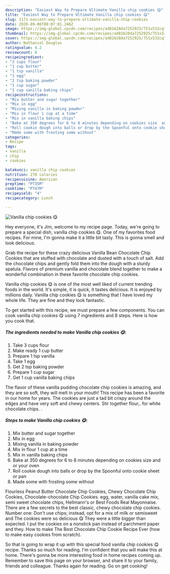 ```yaml
---
description: "Easiest Way to Prepare Ultimate Vanilla chip cookies 😋"
title: "Easiest Way to Prepare Ultimate Vanilla chip cookies 😋"
slug: 1171-easiest-way-to-prepare-ultimate-vanilla-chip-cookies
date: 2020-09-06T08:07:01.246Z
image: https://img-global.cpcdn.com/recipes/ad81628da7252925/751x532cq70/vanilla-chip-cookies-😋-recipe-main-photo.jpg
thumbnail: https://img-global.cpcdn.com/recipes/ad81628da7252925/751x532cq70/vanilla-chip-cookies-😋-recipe-main-photo.jpg
cover: https://img-global.cpcdn.com/recipes/ad81628da7252925/751x532cq70/vanilla-chip-cookies-😋-recipe-main-photo.jpg
author: Nathaniel Douglas
ratingvalue: 4.2
reviewcount: 8
recipeingredient:
- "3 cups flour"
- "1 cup butter"
- "1 tsp vanilla"
- "1 egg"
- "2 tsp baking powder"
- "1 cup sugar"
- "1 cup vanilla baking chips"
recipeinstructions:
- "Mix butter and sugar together"
- "Mix in egg"
- "Mixing vanilla in baking powder"
- "Mix in flour 1 cup at a time"
- "Mix in vanilla baking chips"
- "Bake at 350 degrees for 6 to 8 minutes depending on cookies size  and or your oven"
- "Roll cookie dough into balls or drop by the Spoonful onto cookie sheet or pan"
- "Made some with frosting some without"
categories:
- Recipe
tags:
- vanilla
- chip
- cookies

katakunci: vanilla chip cookies 
nutrition: 278 calories
recipecuisine: American
preptime: "PT35M"
cooktime: "PT47M"
recipeyield: "4"
recipecategory: Lunch

---
```



![Vanilla chip cookies 😋](https://img-global.cpcdn.com/recipes/ad81628da7252925/751x532cq70/vanilla-chip-cookies-😋-recipe-main-photo.jpg)

Hey everyone, it's Jim, welcome to my recipe page. Today, we're going to prepare a special dish, vanilla chip cookies 😋. One of my favorites food recipes. For mine, I'm gonna make it a little bit tasty. This is gonna smell and look delicious.

Grab the recipe for these crazy delicious Vanilla Bean Chocolate Chip Cookies that are stuffed with chocolate and dusted with a touch of salt. Add the chocolate chips and gently fold them into the dough with a sturdy spatula. Flavors of premium vanilla and chocolate blend together to make a wonderful combination in these favorite chocolate chip cookies.

Vanilla chip cookies 😋 is one of the most well liked of current trending foods in the world. It's simple, it is quick, it tastes delicious. It is enjoyed by millions daily. Vanilla chip cookies 😋 is something that I have loved my whole life. They are fine and they look fantastic.


To get started with this recipe, we must prepare a few components. You can cook vanilla chip cookies 😋 using 7 ingredients and 8 steps. Here is how you cook that.

<!--inarticleads1-->

##### The ingredients needed to make Vanilla chip cookies 😋:

1. Take 3 cups flour
1. Make ready 1 cup butter
1. Prepare 1 tsp vanilla
1. Take 1 egg
1. Get 2 tsp baking powder
1. Prepare 1 cup sugar
1. Get 1 cup vanilla baking chips


The flavor of these vanilla pudding chocolate chip cookies is amazing, and they are so soft, they will melt in your mouth! This recipe has been a favorite in our home for years. The cookies are just a tad bit crispy around the edges and have very soft and chewy centers. Stir together flour,. for white chocolate chips. . 

<!--inarticleads2-->

##### Steps to make Vanilla chip cookies 😋:

1. Mix butter and sugar together
1. Mix in egg
1. Mixing vanilla in baking powder
1. Mix in flour 1 cup at a time
1. Mix in vanilla baking chips
1. Bake at 350 degrees for 6 to 8 minutes depending on cookies size  and or your oven
1. Roll cookie dough into balls or drop by the Spoonful onto cookie sheet or pan
1. Made some with frosting some without


Flourless Peanut Butter Chocolate Chip Cookies, Chewy Chocolate Chip Cookies, Chocolate-chocolate Chip Cookies. egg, water, vanilla cake mix, semi sweet chocolate chips, Hellmann&#39;s or Best Foods Real Mayonnaise. There are a few secrets to the best classic, chewy chocolate chip cookies. Number one: Don&#39;t use chips; instead, opt for a mix of milk or semisweet and The cookies were so delicious 😋 They were a little bigger than expected. I put the cookies on a nonstick pan instead of parchment paper and they. How to make The Best Chocolate Chip Cookie Recipe Ever (how to make easy cookies from scratch). 

So that is going to wrap it up with this special food vanilla chip cookies 😋 recipe. Thanks so much for reading. I'm confident that you will make this at home. There's gonna be more interesting food in home recipes coming up. Remember to save this page on your browser, and share it to your family, friends and colleague. Thanks again for reading. Go on get cooking!
